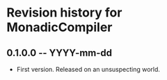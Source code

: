 # Revision history for MonadicCompiler

## 0.1.0.0 -- YYYY-mm-dd

* First version. Released on an unsuspecting world.
